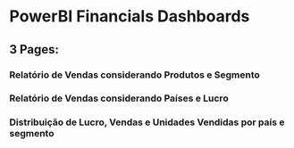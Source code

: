 # PowerBI Financials Dashboards
## 3 Pages:
### Relatório de Vendas considerando Produtos e Segmento
### Relatório de Vendas considerando Países e Lucro
### Distribuição de Lucro, Vendas e Unidades Vendidas por país e segmento

